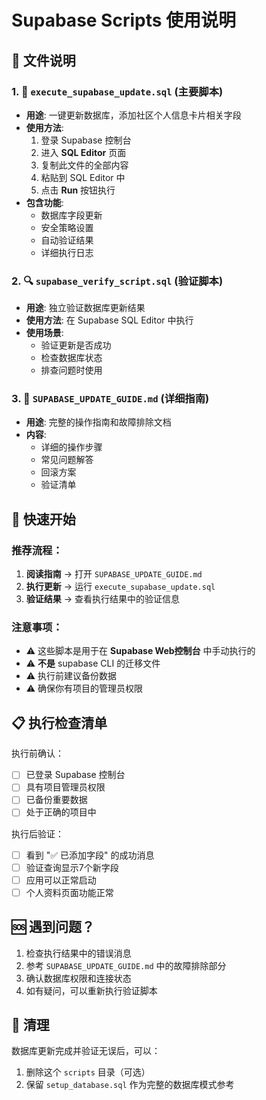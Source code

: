 # Supabase Scripts 使用说明

## 📁 文件说明

### 1. 🚀 `execute_supabase_update.sql` (主要脚本)
- **用途**: 一键更新数据库，添加社区个人信息卡片相关字段
- **使用方法**: 
  1. 登录 Supabase 控制台
  2. 进入 **SQL Editor** 页面
  3. 复制此文件的全部内容
  4. 粘贴到 SQL Editor 中
  5. 点击 **Run** 按钮执行
- **包含功能**: 
  - 数据库字段更新
  - 安全策略设置
  - 自动验证结果
  - 详细执行日志

### 2. 🔍 `supabase_verify_script.sql` (验证脚本)
- **用途**: 独立验证数据库更新结果
- **使用方法**: 在 Supabase SQL Editor 中执行
- **使用场景**: 
  - 验证更新是否成功
  - 检查数据库状态
  - 排查问题时使用

### 3. 📖 `SUPABASE_UPDATE_GUIDE.md` (详细指南)
- **用途**: 完整的操作指南和故障排除文档
- **内容**: 
  - 详细的操作步骤
  - 常见问题解答
  - 回滚方案
  - 验证清单

## 🎯 快速开始

### 推荐流程：
1. **阅读指南** → 打开 `SUPABASE_UPDATE_GUIDE.md`
2. **执行更新** → 运行 `execute_supabase_update.sql`
3. **验证结果** → 查看执行结果中的验证信息

### 注意事项：
- ⚠️ 这些脚本是用于在 **Supabase Web控制台** 中手动执行的
- ⚠️ **不是** supabase CLI 的迁移文件
- ⚠️ 执行前建议备份数据
- ⚠️ 确保你有项目的管理员权限

## 📋 执行检查清单

执行前确认：
- [ ] 已登录 Supabase 控制台
- [ ] 具有项目管理员权限
- [ ] 已备份重要数据
- [ ] 处于正确的项目中

执行后验证：
- [ ] 看到 "✅ 已添加字段" 的成功消息
- [ ] 验证查询显示7个新字段
- [ ] 应用可以正常启动
- [ ] 个人资料页面功能正常

## 🆘 遇到问题？

1. 检查执行结果中的错误消息
2. 参考 `SUPABASE_UPDATE_GUIDE.md` 中的故障排除部分
3. 确认数据库权限和连接状态
4. 如有疑问，可以重新执行验证脚本

## 🧹 清理

数据库更新完成并验证无误后，可以：
1. 删除这个 `scripts` 目录（可选）
2. 保留 `setup_database.sql` 作为完整的数据库模式参考 